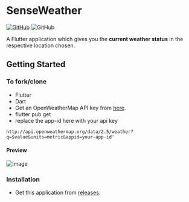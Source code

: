 # SenseWeather
[![GitHub](https://img.shields.io/github/license/42ip/SenseWeather?style=plastic)](https://github.com/42ip/SenseWeather/blob/master/LICENSE)
![GitHub](https://img.shields.io/badge/Framework-Flutter-blue?style=plastic)



A Flutter application which gives you the **current weather status** in the respective location chosen.

## Getting Started

### To fork/clone  
- Flutter
- Dart
- Get an OpenWeatherMap API key from [here](https://openweathermap.org/api).
- flutter pub get 
- replace the app-id here with your api key 

```http://api.openweathermap.org/data/2.5/weather?q=$value&units=metric&appid=your-app-id'```

#### Preview 
![image](assets/giphy1.gif)

### Installation

- Get this application from [releases](https://github.com/42ip/SenseWeather/releases/).

